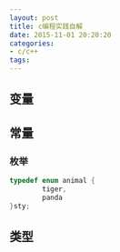 ```yaml
---
layout: post
title: c编程实践自解
date: 2015-11-01 20:20:20
categories:
- c/c++
tags:
---
```


## 变量

## 常量

### 枚举

```c
typedef enum animal {
        tiger,
        panda
}sty;
```

## 类型